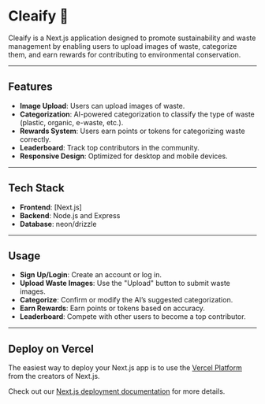 # Cleaify 🌿  
Cleaify is a Next.js application designed to promote sustainability and waste management by enabling users to upload images of waste, categorize them, and earn rewards for contributing to environmental conservation.

---

## Features  
- **Image Upload**: Users can upload images of waste.  
- **Categorization**: AI-powered categorization to classify the type of waste (plastic, organic, e-waste, etc.).  
- **Rewards System**: Users earn points or tokens for categorizing waste correctly.  
- **Leaderboard**: Track top contributors in the community.  
- **Responsive Design**: Optimized for desktop and mobile devices.  

---

## Tech Stack  
- **Frontend**: [Next.js]
- **Backend**: Node.js and Express 
- **Database**: neon/drizzle 

---

## Usage
- **Sign Up/Login**: Create an account or log in.
- **Upload Waste Images**: Use the "Upload" button to submit waste images.
- **Categorize**: Confirm or modify the AI’s suggested categorization.
- **Earn Rewards**: Earn points or tokens based on accuracy.
- **Leaderboard**: Compete with other users to become a top contributor.

---

## Deploy on Vercel

The easiest way to deploy your Next.js app is to use the [Vercel Platform](https://vercel.com/new?utm_medium=default-template&filter=next.js&utm_source=create-next-app&utm_campaign=create-next-app-readme) from the creators of Next.js.

Check out our [Next.js deployment documentation](https://nextjs.org/docs/app/building-your-application/deploying) for more details.

